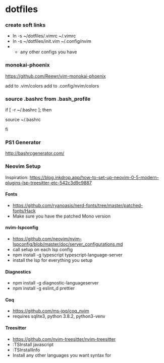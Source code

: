 # dotfiles

### create soft links

- ln -s ~/dotfiles/.vimrc ~/.vimrc
- ln -s ~/dotfiles/init.vim ~/.config/nvim
- - any other configs you have

### monokai-phoenix

https://github.com/Reewr/vim-monokai-phoenix

add to .vim/colors
add to .config/nvim/colors

### source .bashrc from .bash_profile

if [ -r ~/.bashrc ]; then

source ~/.bashrc

fi

### PS1 Generator

http://bashrcgenerator.com/

### Neovim Setup

Inspiration: https://blog.inkdrop.app/how-to-set-up-neovim-0-5-modern-plugins-lsp-treesitter-etc-542c3d9c9887

#### Fonts

- https://github.com/ryanoasis/nerd-fonts/tree/master/patched-fonts/Hack
- Make sure you have the patched Mono version

#### nvim-lspconfig

- https://github.com/neovim/nvim-lspconfig/blob/master/doc/server_configurations.md
- call setup on each lsp config
- npm install -g typescript typescript-language-server
- install the lsp for everything you setup

#### Diagnostics

- npm install -g diagnostic-languageserver
- npm install -g eslint_d prettier

#### Coq

- https://github.com/ms-jpq/coq_nvim
- requires sqlite3, python 3.8.2, python3-venv

#### Treesitter

- https://github.com/nvim-treesitter/nvim-treesitter
- :TSInstall javascript
- :TSInstallInfo
- Install any other languages you want syntax for
